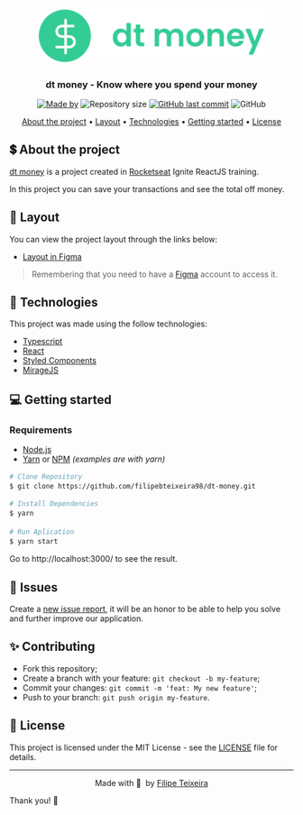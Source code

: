 <h1 align="center">
  <img alt="dtmoney" title="dtmoney" width="400px"  src=".github/logo.svg" />
</h1>

<h3 align="center">
  dt money - Know where you spend your money
</h3>

<p align="center">
  <a href="https://www.linkedin.com/in/filipebteixeira98/"><img alt="Made by" src="https://img.shields.io/badge/made%20by-Filipe%20Teixeira-%2333CC95"></a>
  <img alt="Repository size" src="https://img.shields.io/github/repo-size/filipebteixeira98/dt-money?color=%2333CC95">
  <a href="https://github.com/filipebteixeira98/dt-money/commits/master"><img alt="GitHub last commit" src="https://img.shields.io/github/last-commit/filipebteixeira98/dt-money?color=%2333CC95"></a>
  <img alt="GitHub" src="https://img.shields.io/github/license/filipebteixeira98/dt-money?color=%2333CC95">
</p>

<p align="center">
  <a href="#-about-the-project">About the project</a> •
  <a href="#-layout">Layout</a> •
  <a href="#-technologies">Technologies</a> •
  <a href="#-getting-started">Getting started</a> •
  <a href="#-license">License</a>
</p>

## 💲 About the project

[dt money](https://dtmoney.vercel.app/) is a project created in [Rocketseat](https://rocketseat.com.br/) Ignite ReactJS training.

In this project you can save your transactions and see the total off money.

## 🔖 Layout

You can view the project layout through the links below:

- [Layout in Figma](https://www.figma.com/file/)

> Remembering that you need to have a [Figma](http://figma.com/) account to access it.

## :rocket: Technologies

This project was made using the follow technologies:

- [Typescript](https://www.typescriptlang.org/)
- [React](https://reactjs.org/)
- [Styled Components](https://styled-components.com/)
- [MirageJS](https://miragejs.com/)

## :computer: Getting started

### Requirements

- [Node.js](https://nodejs.org/en/)
- [Yarn](https://classic.yarnpkg.com/) or [NPM](https://www.npmjs.com/) _(examples are with yarn)_

```bash
# Clone Repository
$ git clone https://github.com/filipebteixeira98/dt-money.git
```

```bash
# Install Dependencies
$ yarn

# Run Aplication
$ yarn start
```

Go to http://localhost:3000/ to see the result.

## :bug: Issues

Create a <a href="https://github.com/filipebteixeira98/dt-money/issues">new issue report</a>, it will be an honor to be able to help you solve and further improve our application.

## :sparkles: Contributing

- Fork this repository;
- Create a branch with your feature: `git checkout -b my-feature`;
- Commit your changes: `git commit -m 'feat: My new feature'`;
- Push to your branch: `git push origin my-feature`.

## :page_facing_up: License

This project is licensed under the MIT License - see the [LICENSE](LICENSE) file for details.

---

<p align="center">
  Made with 💜&nbsp; by <a href="https://www.linkedin.com/in/filipebteixeira98/">Filipe Teixeira</a>
</p>

Thank you! 🌠
